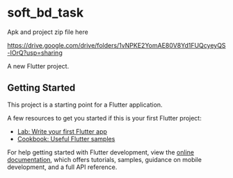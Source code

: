 # soft_bd_task

Apk and project zip file here

https://drive.google.com/drive/folders/1vNPKE2YomAE80V8Yd1FUQcyeyQS-IOrQ?usp=sharing




A new Flutter project.

## Getting Started

This project is a starting point for a Flutter application.

A few resources to get you started if this is your first Flutter project:

- [Lab: Write your first Flutter app](https://docs.flutter.dev/get-started/codelab)
- [Cookbook: Useful Flutter samples](https://docs.flutter.dev/cookbook)

For help getting started with Flutter development, view the
[online documentation](https://docs.flutter.dev/), which offers tutorials,
samples, guidance on mobile development, and a full API reference.
